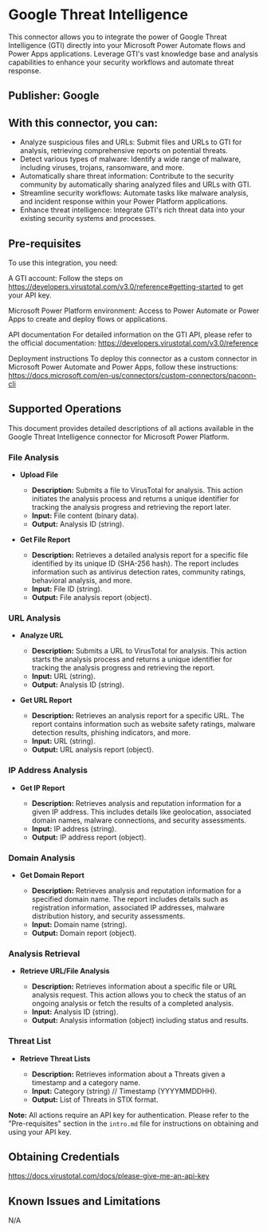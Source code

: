 # Google Threat Intelligence

This connector allows you to integrate the power of Google Threat Intelligence (GTI) directly into your Microsoft Power Automate flows and Power Apps applications. Leverage GTI's vast knowledge base and analysis capabilities to enhance your security workflows and automate threat response.

## Publisher: Google

## With this connector, you can:

- Analyze suspicious files and URLs: Submit files and URLs to GTI for analysis, retrieving comprehensive reports on potential threats.
- Detect various types of malware: Identify a wide range of malware, including viruses, trojans, ransomware, and more.
- Automatically share threat information: Contribute to the security community by automatically sharing analyzed files and URLs with GTI.
- Streamline security workflows: Automate tasks like malware analysis, and incident response within your Power Platform applications.
- Enhance threat intelligence: Integrate GTI's rich threat data into your existing security systems and processes.

## Pre-requisites

To use this integration, you need:

A GTI account: Follow the steps on https://developers.virustotal.com/v3.0/reference#getting-started to get your API key.

Microsoft Power Platform environment: Access to Power Automate or Power Apps to create and deploy flows or applications.

API documentation
For detailed information on the GTI API, please refer to the official documentation: https://developers.virustotal.com/v3.0/reference

Deployment instructions
To deploy this connector as a custom connector in Microsoft Power Automate and Power Apps, follow these instructions: https://docs.microsoft.com/en-us/connectors/custom-connectors/paconn-cli   

## Supported Operations

This document provides detailed descriptions of all actions available in the Google Threat Intelligence connector for Microsoft Power Platform.

### File Analysis

* **Upload File**

    * **Description:** Submits a file to VirusTotal for analysis. This action initiates the analysis process and returns a unique identifier for tracking the analysis progress and retrieving the report later.
    * **Input:** File content (binary data).
    * **Output:** Analysis ID (string).

* **Get File Report**

    * **Description:** Retrieves a detailed analysis report for a specific file identified by its unique ID (SHA-256 hash). The report includes information such as antivirus detection rates, community ratings, behavioral analysis, and more.
    * **Input:** File ID (string).
    * **Output:** File analysis report (object).


### URL Analysis

* **Analyze URL**

    * **Description:**  Submits a URL to VirusTotal for analysis. This action starts the analysis process and returns a unique identifier for tracking the analysis progress and retrieving the report.
    * **Input:** URL (string).
    * **Output:** Analysis ID (string).

* **Get URL Report**

    * **Description:** Retrieves an analysis report for a specific URL. The report contains information such as website safety ratings, malware detection results, phishing indicators, and more.
    * **Input:** URL (string).
    * **Output:** URL analysis report (object).


### IP Address Analysis

* **Get IP Report**

    * **Description:** Retrieves analysis and reputation information for a given IP address. This includes details like geolocation, associated domain names, malware connections, and security assessments.
    * **Input:** IP address (string).
    * **Output:** IP address report (object).


### Domain Analysis

* **Get Domain Report**

    * **Description:** Retrieves analysis and reputation information for a specified domain name. The report includes details such as registration information, associated IP addresses, malware distribution history, and security assessments.
    * **Input:** Domain name (string).
    * **Output:** Domain report (object).


### Analysis Retrieval

* **Retrieve URL/File Analysis**

    * **Description:**  Retrieves information about a specific file or URL analysis request. This action allows you to check the status of an ongoing analysis or fetch the results of a completed analysis.
    * **Input:** Analysis ID (string).
    * **Output:** Analysis information (object) including status and results.

### Threat List

* **Retrieve Threat Lists**

    * **Description:**  Retrieves information about a Threats given a timestamp and a category name. 
    * **Input:** Category (string) // Timestamp (YYYYMMDDHH).
    * **Output:** List of Threats in STIX format.

**Note:** All actions require an API key for authentication.  Please refer to the "Pre-requisites" section in the `intro.md` file for instructions on obtaining and using your API key.

## Obtaining Credentials

https://docs.virustotal.com/docs/please-give-me-an-api-key

## Known Issues and Limitations

N/A